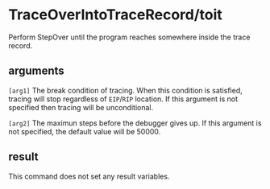 # TraceOverIntoTraceRecord/toit

Perform StepOver until the program reaches somewhere inside the trace record.

## arguments

`[arg1]` The break condition of tracing. When this condition is satisfied, tracing will stop regardless of `EIP`/`RIP` location. If this argument is not specified then tracing will be unconditional.

`[arg2]` The maximun steps before the debugger gives up. If this argument is not specified, the default value will be 50000.

## result

This command does not set any result variables.
